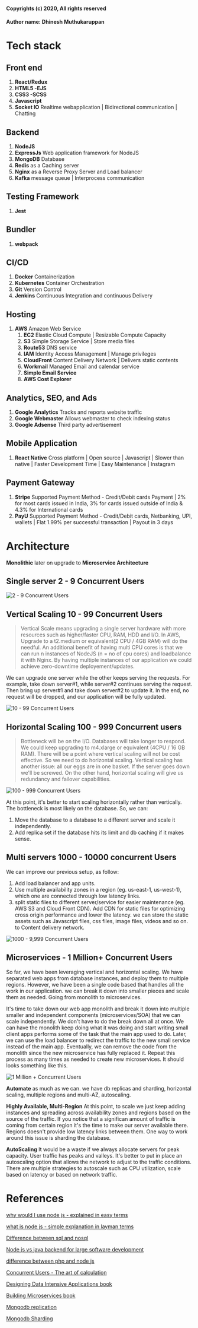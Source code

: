 
#### Copyrights (c) 2020, All rights reserved
#### Author name: Dhinesh Muthukaruppan

# Tech stack   
## Front end
1. **React/Redux** 
1. **HTML5 -EJS**
1. **CSS3 -SCSS**
1. **Javascript**
1. **Socket IO** Realtime webapplication | Bidirectional communication | Chatting 

## Backend
1. **NodeJS** 
1. **ExpressJs** Web application framework for NodeJS
1. **MongoDB** Database
1. **Redis** as a Caching server
1. **Nginx** as a Reverse Proxy Server and Load balancer
1. **Kafka** message queue | Interprocess communication

## Testing Framework
1. **Jest** 

## Bundler
1. **webpack**

## CI/CD
1. **Docker** Containerization
1. **Kubernetes** Container Orchestration
1. **Git** Version Control
1. **Jenkins** Continuous Integration and continuous Delivery

## Hosting  
1. **AWS** Amazon Web Service
    1. **EC2** Elastic Cloud Compute | Resizable Compute Capacity 
    1. **S3** Simple Storage Service | Store media files
    1. **Route53** DNS service 
    1. **IAM** Identity Access Management | Manage privileges
    1. **CloudFront** Content Delivery Network | Delivers static contents
    1. **Workmail** Managed Email and calendar service
    1. **Simple Email Service** 
    1. **AWS Cost Explorer**

## Analytics, SEO, and Ads
1. **Google Analytics** Tracks and reports website traffic
1. **Google Webmaster** Allows webmaster to check indexing status
1. **Google Adsense** Third party advertisement 


## Mobile Application 
1. **React Native** Cross platform | Open source | Javascript | Slower than native | Faster Development Time | Easy Maintenance | Instagram 

## Payment Gateway
1. **Stripe** Supported Payment Method - Credit/Debit cards Payment | 2% for most cards issued in India, 3% for cards issued outside of India & 4.3% for International cards
1. **PayU** Supported Payment Method - Credit/Debit cards, Netbanking, UPI, wallets | Flat 1.99% per successful transaction | Payout in 3 days


# Architecture 
**Monolithic** later on upgrade to **Microservice Architecture**

## Single server 2 - 9 Concurrent Users

![2 - 9 Concurrent Users](../assets/img/architecture/2-9concurrent_users.png)      



## Vertical Scaling 10 - 99 Concurrent Users
> Vertical Scale means upgrading a single server hardware with more resources such as higher/faster CPU, RAM, HDD and I/O. In AWS, Upgrade to a t2.medium or equivalent(2 CPU / 4GB RAM) will do the needful. An additional benefit of having multi CPU cores is that we can run n instances of NodeJS (n = no of cpu cores) and loadbalance it with Nginx. By having multiple instances of our application we could achieve zero-downtime deployement/updates. 

We can upgrade one server while the other keeps serving the requests. For example, take down server#1, while server#2 continues serving the request. Then bring up server#1 and take down server#2 to update it. In the end, no request will be dropped, and our application will be fully updated.

![10 - 99 Concurrent Users](../assets/img/architecture/10-99concurrent_users.png)     



## Horizontal Scaling 100 - 999 Concurrent users
> Bottleneck will be on the I/O. Databases will take longer to respond. We could keep upgrading to m4.xlarge or equivalent (4CPU / 16 GB RAM). There will be a point where vertical scaling will not be cost effective. So we need to do horizontal scaling. Vertical scaling has another issue: all our eggs are in one basket. If the server goes down we'll be screwed. On the other hand, horizontal scaling will give us redundancy and failover capabilities. 

![100 - 999 Concurrent Users](../assets/img/architecture/vertical_vs_horizontal_scaling.png)   

At this point, it's better to start scaling horizontally rather than vertically. The bottleneck is most likely on the database. So, we can:

1. Move the database to a database to a different server and scale it independently.
1. Add replica set if the database hits its limit and db caching if it makes sense.



## Multi servers 1000 -  10000 concurrent Users
We can improve our previous setup, as follow:

1. Add load balancer and app units.
1. Use multiple availability zones in a region (eg. us-east-1, us-west-1), which one are connected through low latency links.
1. split static files to different server/service for easier maintenance (eg. AWS S3 and Cloud Front CDN). Add CDN for static files for optimizing cross origin performance and lower the latency. we can store the static assets such as Javascript files, css files, image files, videos and so on. to Content delivery network.

![1000 - 9,999 Concurrent Users](../assets/img/architecture/1000-10000concurrent_users.png)     



## Microservices - 1 Million+ Concurrent Users
So far, we have been leveraging vertical and horizontal scaling. We have separated web apps from database instances, and deploy them to multiple regions. However, we have been a single code based that handles all the work in our application. we can break it down into smaller pieces and scale them as needed. Going from monolith to microservices. 

It's time to take down our web app monolith and break it down into multiple smaller and independent components (microservices/SOA) that we can scale independently. We don't have to do the break down all at once. We can have the monolith keep doing what it was doing and start writing small client apps performs some of the task that the main app used to do. Later, we can use the load balancer to redirect the traffic to the new small service instead of the main app. Eventually, we can remove the code from the monolith since the new microservice has fully replaced it. Repeat this process as many times as needed to create new microservices. It should looks something like this. 

![1 Million + Concurrent Users](../assets/img/architecture/million_plus_users.png)    

**Automate** as much as we can. we have db replicas and sharding, horizontal scaling, multiple regions and multi-AZ, autoscaling. 

**Highly Available, Multi-Region** At this point, to scale we just keep adding instances and spreading across availability zones and regions based on the source of the traffic. If you notice that a significan amount of traffic is coming from certain region it's the time to make our server available there. Regions doesn't provide low latency links between them. One way to work around this issue is sharding the database.

**AutoScaling** It would be a waste if we always allocate servers for peak capacity. User traffic has peaks and valleys. It's better to put in place an autoscaling option that allows the network to adjust to the traffic conditions. There are multiple strategies to autoscale such as CPU utilization, scale based on latency or based on network traffic.


<!--
# Monthly Expenses for the first 6 months

1. since we are completely using open source for our software development, we don't have to spend anything on software purchases.
1. S3 - `$0.023` per GB / Month - very cheap
1. workmail - \$4 per mail account / month eg. abhigyan@hapevent.com
1. **t2.medium** EC2 instance - (2 cpu/ 4GiB memory) - `$0.0464` per hour - `$33` per month 
1. upto 10 concurrent users **t2.micro** EC2 instance is enough which costs around `$0.0116` per hour - `8$` per month 
1. 2% commision for payment providers on successful transaction.
1. `$0` for the first 62000 emails per month, and \$0.10 for every 1000 emails we send after that. Plus `$0.12` for each GB of attachments we send. 
1. transactional and promotional sms to mobile phone | @ 10-12 paisa / sms. 
-->

# References

[why would I use node js - explained in easy terms](https://www.toptal.com/nodejs/why-the-hell-would-i-use-node-js)   

[what is node js - simple explanation in layman terms](https://www.youtube.com/watch?v=KsjrN-T3ZCs)    

[Difference between sql and nosql](https://www.geeksforgeeks.org/difference-between-sql-and-nosql/)

[Node js vs java backend for large software development](https://da-14.com/blog/nodejs-vs-java-backend-language-large-software-development)

[difference between php and node js](https://www.websoptimization.com/blog/what-is-the-difference-between-php-and-node-js/)

[Concurrent Users - The art of calculation](https://blog.xceptance.com/2013/07/26/concurrent-users-the-art-of-calculation/)
   
[Designing Data Intensive Applications book](https://github.com/Yang-Yanxiang/Designing-Data-Intensive-Applications/blob/master/Designing%20Data%20Intensive%20Applications.pdf)

[Building Microservices book](http://ce.sharif.edu/courses/96-97/1/ce924-1/resources/root/Books/building-microservices-designing-fine-grained-systems.pdf)

[Mongodb replication](https://docs.mongodb.com/manual/replication/)

[Mongodb Sharding](https://docs.mongodb.com/manual/sharding/)  






